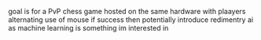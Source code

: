 goal is for a PvP chess game hosted on the same hardware with plaayers alternating use of mouse
if success then potentially introduce redimentry ai as machine learning is something im interested in
